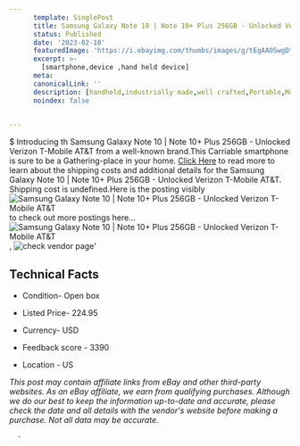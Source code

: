 ```yaml
---
      template: SinglePost
      title: Samsung Galaxy Note 10 | Note 10+ Plus 256GB - Unlocked Verizon T-Mobile AT&T
      status: Published
      date: '2023-02-10'
      featuredImage: 'https://i.ebayimg.com/thumbs/images/g/tEgAAOSwgDti2F9L/s-l225.jpg'
      excerpt: >-
        [smartphone,device ,hand held device]
      meta:
      canonicalLink: ''
      description: [handheld,industrially made,well crafted,Portable,Mobile,Compact,Convenient,Lightweight,Maneuverable,Man-portable,Miniature,Carriable,Hand-held,Light,Holdable,Transportable,Mobile device,Pocket-sized,On-the-go,Wireless,Cordless,Compact size,Convenient size, smartphone,device ,hand held device]
      noindex: false
      

---
```

$
      Introducing th Samsung Galaxy Note 10 | Note 10+ Plus 256GB - Unlocked Verizon T-Mobile AT&T from a well-known brand.This Carriable smartphone is sure to be a Gathering-place in your home. [Click Here](https://www.ebay.com/itm/275395078467?hash=item401ed36943%3Ag%3AtEgAAOSwgDti2F9L&mkevt=1&mkcid=1&mkrid=711-53200-19255-0&campid=%253CePNCampaignId%253E&customid=%253CreferenceId%253E&toolid=10049) to read more to learn about the shipping costs and additional details for the Samsung Galaxy Note 10 | Note 10+ Plus 256GB - Unlocked Verizon T-Mobile AT&T. Shipping cost is undefined.Here is the posting visibly ![Samsung Galaxy Note 10 | Note 10+ Plus 256GB - Unlocked Verizon T-Mobile AT&T](https://i.ebayimg.com/thumbs/images/g/tEgAAOSwgDti2F9L/s-l225.jpg) to check out more postings here... ![Samsung Galaxy Note 10 | Note 10+ Plus 256GB - Unlocked Verizon T-Mobile AT&T](https://i.ebayimg.com/images/g/tEgAAOSwgDti2F9L/s-l1600.jpg), ![check vendor page](https://origin-galleryplus.ebayimg.com/ws/web/275395078467_2_0_1/225x225.jpg,https://origin-galleryplus.ebayimg.com/ws/web/275395078467_3_0_1/225x225.jpg,https://origin-galleryplus.ebayimg.com/ws/web/275395078467_4_0_1/225x225.jpg,https://origin-galleryplus.ebayimg.com/ws/web/275395078467_5_0_1/225x225.jpg,https://origin-galleryplus.ebayimg.com/ws/web/275395078467_6_0_1/225x225.jpg)'

      

 ## Technical Facts 



     
      

 - Condition- Open box 


      

 - Listed Price- 224.95 


      

 - Currency- USD 


      

 - Feedback score - 3390 


      

 - Location - US 


      
      

 *_This post may contain affiliate links from eBay and other third-party websites. As an eBay affiliate, we earn from qualifying purchases. Although we do our best to keep the information up-to-date and accurate, please check the date and all details with the vendor's website before making a purchase. Not all data may be accurate._*




      -

